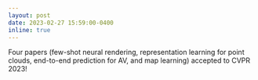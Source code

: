 ```yaml
---
layout: post
date: 2023-02-27 15:59:00-0400
inline: true
---
```


Four papers (few-shot neural rendering, representation learning for point clouds, end-to-end prediction for AV, and map learning) accepted to CVPR 2023! 